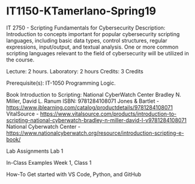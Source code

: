 # IT1150-KTamerlano-Spring19
IT 2750 - Scripting Fundamentals for Cybersecurity
Description:
Introduction to concepts important for popular cybersecurity scripting languages, including basic data types, control structures, regular expressions, input/output, and textual analysis. One or more common scripting languages relevant to the field of cybersecurity will be utilized in the course.

Lecture: 2 hours.
Laboratory: 2 hours
Credits: 3 Credits

Prerequisite(s): IT-1050 Programming Logic.

Book
Introduction to Scripting: National CyberWatch Center
Bradley N. Miller, David L. Ranum
ISBN: 9781284108071
Jones & Bartlet - https://www.jblearning.com/catalog/productdetails/9781284108071
VitalSource - https://www.vitalsource.com/products/introduction-to-scripting-national-cyberwatch-bradley-n-miller-david-l-v9781284108071
National Cyberwatch Center - https://www.nationalcyberwatch.org/resource/introduction-scripting-e-book/

Lab Assignments
Lab 1

In-Class Examples
Week 1, Class 1

How-To
Get started with VS Code, Python, and GitHub
